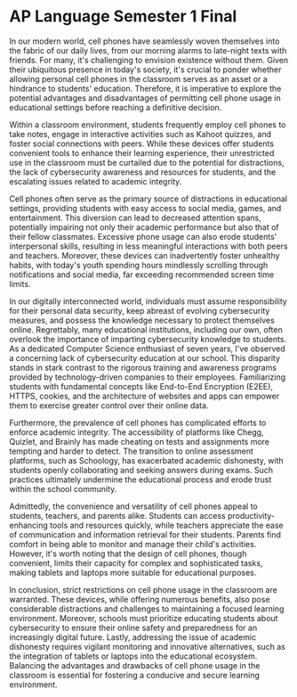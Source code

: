 # AP Language Semester 1 Final

In our modern world, cell phones have seamlessly woven themselves into the fabric of our daily lives, from our morning alarms to late-night texts with friends. For many, it's challenging to envision existence without them. Given their ubiquitous presence in today's society, it's crucial to ponder whether allowing personal cell phones in the classroom serves as an asset or a hindrance to students' education. Therefore, it is imperative to explore the potential advantages and disadvantages of permitting cell phone usage in educational settings before reaching a definitive decision.

Within a classroom environment, students frequently employ cell phones to take notes, engage in interactive activities such as Kahoot quizzes, and foster social connections with peers. While these devices offer students convenient tools to enhance their learning experience, their unrestricted use in the classroom must be curtailed due to the potential for distractions, the lack of cybersecurity awareness and resources for students, and the escalating issues related to academic integrity.

Cell phones often serve as the primary source of distractions in educational settings, providing students with easy access to social media, games, and entertainment. This diversion can lead to decreased attention spans, potentially impairing not only their academic performance but also that of their fellow classmates. Excessive phone usage can also erode students' interpersonal skills, resulting in less meaningful interactions with both peers and teachers. Moreover, these devices can inadvertently foster unhealthy habits, with today's youth spending hours mindlessly scrolling through notifications and social media, far exceeding recommended screen time limits.

In our digitally interconnected world, individuals must assume responsibility for their personal data security, keep abreast of evolving cybersecurity measures, and possess the knowledge necessary to protect themselves online. Regrettably, many educational institutions, including our own, often overlook the importance of imparting cybersecurity knowledge to students. As a dedicated Computer Science enthusiast of seven years, I've observed a concerning lack of cybersecurity education at our school. This disparity stands in stark contrast to the rigorous training and awareness programs provided by technology-driven companies to their employees. Familiarizing students with fundamental concepts like End-to-End Encryption (E2EE), HTTPS, cookies, and the architecture of websites and apps can empower them to exercise greater control over their online data.

Furthermore, the prevalence of cell phones has complicated efforts to enforce academic integrity. The accessibility of platforms like Chegg, Quizlet, and Brainly has made cheating on tests and assignments more tempting and harder to detect. The transition to online assessment platforms, such as Schoology, has exacerbated academic dishonesty, with students openly collaborating and seeking answers during exams. Such practices ultimately undermine the educational process and erode trust within the school community.

Admittedly, the convenience and versatility of cell phones appeal to students, teachers, and parents alike. Students can access productivity-enhancing tools and resources quickly, while teachers appreciate the ease of communication and information retrieval for their students. Parents find comfort in being able to monitor and manage their child's activities. However, it's worth noting that the design of cell phones, though convenient, limits their capacity for complex and sophisticated tasks, making tablets and laptops more suitable for educational purposes.

In conclusion, strict restrictions on cell phone usage in the classroom are warranted. These devices, while offering numerous benefits, also pose considerable distractions and challenges to maintaining a focused learning environment. Moreover, schools must prioritize educating students about cybersecurity to ensure their online safety and preparedness for an increasingly digital future. Lastly, addressing the issue of academic dishonesty requires vigilant monitoring and innovative alternatives, such as the integration of tablets or laptops into the educational ecosystem. Balancing the advantages and drawbacks of cell phone usage in the classroom is essential for fostering a conducive and secure learning environment.